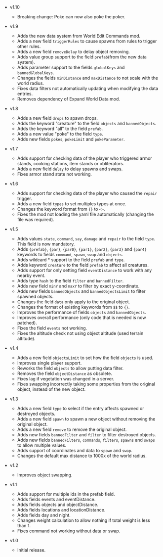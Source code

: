 - v1.10
  - Breaking change: Poke can now also poke the poker.

- v1.9
  - Adds the new data system from World Edit Commands mod.
  - Adds a new field `triggerRules` to cause spawns from rules to trigger other rules.
  - Adds a new field `removeDelay` to delay object removing.
  - Adds value group support to the field `prefab`(from the new data system).
  - Adds parameter support to the fields `globalKeys` and `bannedGlobalKeys`.
  - Changes the fields `minDistance` and `maxDistance` to not scale with the world radius.
  - Fixes data filters not automatically updating when modifying the data entries.
  - Removes dependency of Expand World Data mod.

- v1.8
  - Adds a new field `drops` to spawn drops.
  - Adds the keyword "creature" to the field `objects` and `bannedObjects`.
  - Adds the keyword "all" to the field `prefab`.
  - Adds a new value "poke" to the field `type`.
  - Adds new fields `pokes`, `pokeLimit` and `pokeParameter`.

- v1.7
  - Adds support for checking data of the player who triggered armor stands, cooking stations, item stands or obliterators.
  - Adds a new field `delay` to delay spawns and swaps.
  - Fixes armor stand state not working.

- v1.6
  - Adds support for checking data of the player who caused the `repair` trigger.
  - Adds a new field `types` to set multiples types at once.
  - Changes the keyword format from `{}` to `<>`.
  - Fixes the mod not loading the yaml file automatically (changing the file was required).

- v1.5
  - Adds values `state`, `command`, `say`, `damage` and `repair` to the field `type`. This field is now mandatory.
  - Adds `{prefab}`, `{par}`, `{par0}`, `{par1}`, `{par2}`, `{par3}` and `{par4}` keywords to fields `command`, `spawn`, `swap` and `objects`.
  - Adds wildcard * support to the field `prefab` and `type`.
  - Adds keyword `creature` to the field `prefab` to affect all creatures.
  - Adds support for only setting field `eventDistance` to work with any nearby event.
  - Adds type `hash` to the field `filter` and `bannedFilter`.
  - Adds new field `minY` and `maxY` to filter by exact y-coordinate.
  - Adds new fields `bannedObjects` and `bannedObjectsLimit` to filter spawned objects.
  - Changes the field `data` only apply to the original object.
  - Changes the format of existing keywords from `$$` to `{}`.
  - Improves the performance of fields `objects` and `bannedObjects`.
  - Improves overall performance (only code that is needed is now patched).
  - Fixes the field `events` not working.
  - Fixes the altitude check not using object altitude (used terrain altitude).

- v1.4
  - Adds a new field `objectsLimit` to set how the field `objects` is used.
  - Improves single player support.
  - Reworks the field `objects` to allow putting data filter.
  - Removes the field `objectDistance` as obsolete.
  - Fixes lag if vegetation was changed in a server.
  - Fixes swapping incorrectly taking some properties from the original object, instead of the new object.

- v1.3
  - Adds a new field `type` to select if the entry affects spawned or destroyed objects.
  - Adds a new field `spawn` to spawn a new object without removing the original object.
  - Adds a new field `remove` to remove the original object.
  - Adds new fields `bannedFilter` and `filter` to filter destroyed objects.
  - Adds new fields  `bannedFilters`, `commands`, `filters`, `spawns` and `swaps` to allow multiple values.
  - Adds support of coordinates and data to `spawn` and `swap`.
  - Changes the default max distance to 1000x of the world radius.

- v1.2
  - Improves object swapping.

- v1.1
  - Adds support for multiple ids in the prefab field.
  - Adds fields events and eventDistance.
  - Adds fields objects and objectDistance.
  - Adds fields locations and locationDistance.
  - Adds fields day and night.
  - Changes weight calculation to allow nothing if total weight is less than 1.
  - Fixes command not working without data or swap.

- v1.0
  - Initial release.
